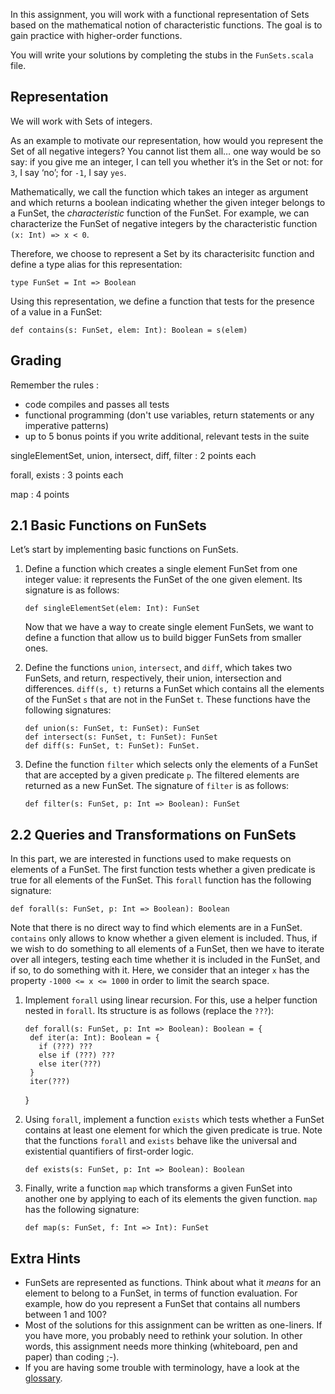 In this assignment, you will work with a functional representation of Sets based on the mathematical notion of characteristic functions. The goal is to gain practice with higher-order functions.

You will write your solutions by completing the stubs in the `FunSets.scala` file.

## Representation

We will work with Sets of integers.

As an example to motivate our representation, how would you represent the Set of all negative integers? You cannot list them all… one way would be so say: if you give me an integer, I can tell you whether it’s in the Set or not: for `3`, I say ‘no’; for `-1`, I say `yes`.

Mathematically, we call the function which takes an integer as argument and which returns a boolean indicating whether the given integer belongs to a FunSet, the _characteristic_ function of the FunSet. For example, we can characterize the FunSet of negative integers by the characteristic function `(x: Int) => x < 0`.

Therefore, we choose to represent a Set by its characterisitc function and define a type alias for this representation:

    type FunSet = Int => Boolean

Using this representation, we define a function that tests for the presence of a value in a FunSet:

    def contains(s: FunSet, elem: Int): Boolean = s(elem)

## Grading

Remember the rules :
- code compiles and passes all tests 
- functional programming (don't use variables, return statements or any imperative patterns)
- up to 5 bonus points if you write additional, relevant tests in the suite

singleElementSet, union, intersect, diff, filter : 2 points each

forall, exists : 3 points each

map : 4 points


## 2.1 Basic Functions on FunSets

Let’s start by implementing basic functions on FunSets.

1.  Define a function which creates a single element FunSet from one integer value: it represents the FunSet of the one given element. Its signature is as follows:

        def singleElementSet(elem: Int): FunSet

    Now that we have a way to create single element FunSets, we want to define a function that allow us to build bigger FunSets from smaller ones.

2.  Define the functions `union`, `intersect`, and `diff`, which takes two FunSets, and return, respectively, their union, intersection and differences. `diff(s, t)` returns a FunSet which contains all the elements of the FunSet `s` that are not in the FunSet `t`. These functions have the following signatures:

        def union(s: FunSet, t: FunSet): FunSet
        def intersect(s: FunSet, t: FunSet): FunSet
        def diff(s: FunSet, t: FunSet): FunSet.
        
3.  Define the function `filter` which selects only the elements of a FunSet that are accepted by a given predicate `p`. The filtered elements are returned as a new FunSet. The signature of `filter` is as follows:

        def filter(s: FunSet, p: Int => Boolean): FunSet

## 2.2 Queries and Transformations on FunSets

In this part, we are interested in functions used to make requests on elements of a FunSet. The first function tests whether a given predicate is true for all elements of the FunSet. This `forall` function has the following signature:

    def forall(s: FunSet, p: Int => Boolean): Boolean

Note that there is no direct way to find which elements are in a FunSet. `contains` only allows to know whether a given element is included. Thus, if we wish to do something to all elements of a FunSet, then we have to iterate over all integers, testing each time whether it is included in the FunSet, and if so, to do something with it. Here, we consider that an integer `x` has the property `-1000 <= x <= 1000` in order to limit the search space.

1.  Implement `forall` using linear recursion. For this, use a helper function nested in `forall`. Its structure is as follows (replace the `???`):

        def forall(s: FunSet, p: Int => Boolean): Boolean = {
         def iter(a: Int): Boolean = {
           if (???) ???
           else if (???) ???
           else iter(???)
         }
         iter(???)

    }

2.  Using `forall`, implement a function `exists` which tests whether a FunSet contains at least one element for which the given predicate is true. Note that the functions `forall` and `exists` behave like the universal and existential quantifiers of first-order logic.

        def exists(s: FunSet, p: Int => Boolean): Boolean
3.  Finally, write a function `map` which transforms a given FunSet into another one by applying to each of its elements the given function. `map` has the following signature:

        def map(s: FunSet, f: Int => Int): FunSet

## Extra Hints

*   FunSets are represented as functions. Think about what it _means_ for an element to belong to a FunSet, in terms of function evaluation. For example, how do you represent a FunSet that contains all numbers between 1 and 100?
*   Most of the solutions for this assignment can be written as one-liners. If you have more, you probably need to rethink your solution. In other words, this assignment needs more thinking (whiteboard, pen and paper) than coding ;-).
*   If you are having some trouble with terminology, have a look at the [glossary](http://docs.scala-lang.org/glossary/).
